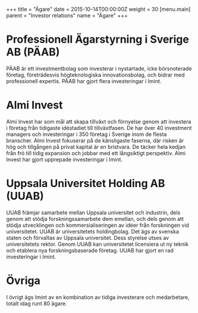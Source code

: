 +++
title = "Ägare"
date = 2015-10-14T00:00:00Z
weight = 30
[menu.main]
parent = "Investor relations"
name = "Ägare"
+++
# Professionell Ägarstyrning i Sverige AB (PÄAB)  
PÄAB är ett investmentbolag som investerar i nystartade, icke börsnoterade företag, företrädesvis högteknologiska innovationsbolag, och bidrar med professionell expertis. PÄAB har gjort flera investeringar i Imint.

# Almi Invest
Almi Invest har som mål att skapa tillväxt och förnyelse genom att investera i företag från tidigaste idéstadiet till tillväxtfasen. De har över 40 investment managers och investeringar i 350 företag i Sverige inom de flesta branscher. Almi Invest fokuserar på de känsligaste faserna, där risken är hög och tillgången på privat kapital är en bristvara. De täcker hela kedjan från frö till tidig expansion och jobbar med ett långsiktigt perspektiv. Almi Invest har gjort upprepade investeringar i Imint.

# Uppsala Universitet Holding AB (UUAB)
UUAB främjar samarbete mellan Uppsala universitet och industrin, dels genom att stödja forskningssamarbete dem emellan, och dels genom att stödja utvecklingen och kommersialiseringen av idéer från forskningen vid universitetet. UUAB är universitetets holdingbolag. Det ägs av svenska staten och förvaltas av Uppsala universitet. Dess styrelse utses av universitetets rektor. Genom UUAB kan universitetet licensiera ut ny teknik och etablera nya forskningsbaserade företag. UUAB har gjort en rad investeringar i Imint.

# Övriga
I övrigt ägs Imint av en kombination av tidiga investerare och medarbetare, totalt idag runt 80 ägare.
